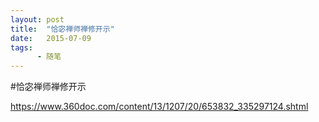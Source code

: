 ```yaml
---
layout: post
title:  "恰宓禅师禅修开示"
date:   2015-07-09
tags:
      - 随笔
---
```


#恰宓禅师禅修开示


https://www.360doc.com/content/13/1207/20/653832_335297124.shtml





